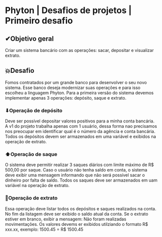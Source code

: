 # Phyton | Desafios de projetos | Primeiro desafio

## ✔Objetivo geral
 Criar um sistema bancário com as operações: sacar, depositar e visualizar extrato.

## 💥Desafio
Fomos contratados por um grande banco para desenvolver o seu novo sistema. Esse banco deseja modernizar suas operações e para isso escolheu a linguagem Phyton. Para a primeira versão do sistema devemos implementar apenas 3 operações: depósito, saque e extrato.

### ⬇Operação de depósito
Deve ser possível depositar valores positivos para a minha conta bancária. A v1 do projeto trabalha apenas com 1 usuário, dessa forma nao precisamos nos preocupar em identificar qual é o número da agência e conta bancária. Todos os depósitos devem ser armazenados em uma variável e exibidos na operação de extrato.

### ⬆Operação de saque
O sistema deve permitir realizar 3 saques diários com limite máximo de R$ 500,00 por saque. Caso o usuário não tenha saldo em conta, o sistema deve exibir uma mensagem informando que não será possível sacar o dinheiro por falta de saldo. Todos os saques deve ser armazenados em uam variável na operação de extrato.

### 💱Operação de extrato
Essa operação deve listar todos os depósitos e saques realizados na conta. No fim da listagem deve ser exibido o saldo atual da conta. Se o extrato estiver em branco, exibir a mensagem: Não foram realizadas movimentações.
Os valores devems er exibidos utilziando o formato R$ xxx.xx, exemplo: 1500.45 = R$ 1500.45
